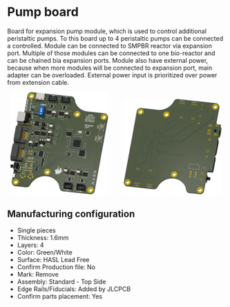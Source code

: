 # Pump board
Board for expansion pump module, which is used to control additional peristaltic pumps. To this board up to 4 peristaltic pumps can be connected a controlled. Module can be connected to SMPBR reactor via expansion port. Multiple of those modules can be connected to one bio-reactor and can be chained bia expansion ports. Module also have external power, because when more modules will be connected to expansion port, main adapter can be overloaded. External power input is prioritized over power from extension cable.

<p align="center">
  <img alt="3D Top Angled" src="images/angled_top.png" width="45%">
&nbsp; &nbsp; &nbsp; &nbsp;
  <img alt="3D Bottom Angled" src="images/angled_bottom.png" width="45%">
</p>

## Manufacturing configuration
- Single pieces
- Thickness: 1.6mm
- Layers: 4
- Color: Green/White
- Surface: HASL Lead Free
- Confirm Production file: No
- Mark: Remove
- Assembly: Standard - Top Side
- Edge Rails/Fiducials: Added by JLCPCB
- Confirm parts placement: Yes
